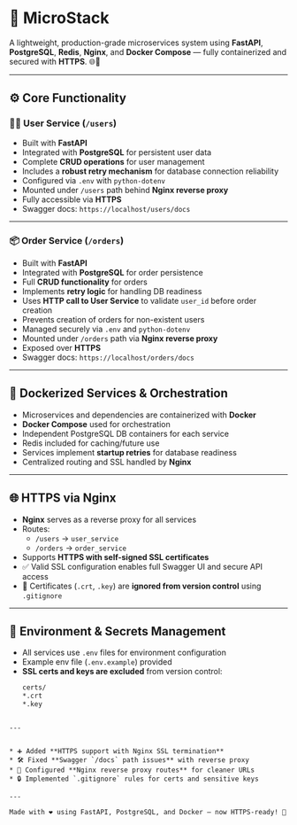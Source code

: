 
# 🚀 MicroStack

A lightweight, production-grade microservices system using **FastAPI**, **PostgreSQL**, **Redis**, **Nginx**, and **Docker Compose** — fully containerized and secured with **HTTPS**. 🌐🔐

---

## ⚙️ Core Functionality

### 🧑‍💼 User Service (`/users`)

- Built with **FastAPI**
- Integrated with **PostgreSQL** for persistent user data
- Complete **CRUD operations** for user management
- Includes a **robust retry mechanism** for database connection reliability
- Configured via `.env` with `python-dotenv`
- Mounted under `/users` path behind **Nginx reverse proxy**
- Fully accessible via **HTTPS**
- Swagger docs: `https://localhost/users/docs`

---

### 📦 Order Service (`/orders`)

- Built with **FastAPI**
- Integrated with **PostgreSQL** for order persistence
- Full **CRUD functionality** for orders
- Implements **retry logic** for handling DB readiness
- Uses **HTTP call to User Service** to validate `user_id` before order creation
- Prevents creation of orders for non-existent users
- Managed securely via `.env` and `python-dotenv`
- Mounted under `/orders` path via **Nginx reverse proxy**
- Exposed over **HTTPS**
- Swagger docs: `https://localhost/orders/docs`

---

## 🐳 Dockerized Services & Orchestration

- Microservices and dependencies are containerized with **Docker**
- **Docker Compose** used for orchestration
- Independent PostgreSQL DB containers for each service
- Redis included for caching/future use
- Services implement **startup retries** for database readiness
- Centralized routing and SSL handled by **Nginx**

---

## 🌐 HTTPS via Nginx

- **Nginx** serves as a reverse proxy for all services
- Routes:
  - `/users` → `user_service`
  - `/orders` → `order_service`
- Supports **HTTPS with self-signed SSL certificates**
- ✅ Valid SSL configuration enables full Swagger UI and secure API access
- 🔐 Certificates (`.crt`, `.key`) are **ignored from version control** using `.gitignore`

---

## 🔐 Environment & Secrets Management

- All services use `.env` files for environment configuration
- Example env file (`.env.example`) provided
- **SSL certs and keys are excluded** from version control:
  ```bash
  certs/
  *.crt
  *.key
````

---


* ➕ Added **HTTPS support with Nginx SSL termination**
* 🛠️ Fixed **Swagger `/docs` path issues** with reverse proxy
* 🚦 Configured **Nginx reverse proxy routes** for cleaner URLs
* 🔒 Implemented `.gitignore` rules for certs and sensitive keys

---

Made with ❤️ using FastAPI, PostgreSQL, and Docker — now HTTPS-ready! 🚀

